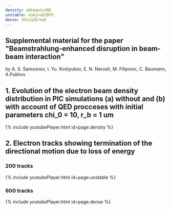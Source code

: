 ```yaml
---
density: aKkbgm1cdNE
unstable: dakyneBIBFU
dense: 9Gk2qZQrAqE
---
```


## Supplemental material for the paper "Beamstrahlung-enhanced disruption in beam-beam interaction"
by A. S. Samsonov, I. Yu. Kostyukov, E. N. Nerush, M. Filipovic, C. Baumann, A.Pukhov

## 1. Evolution of the electron beam density distribution in PIC simulations (a) without and (b) with account of QED procceses with initial parameters chi_0 = 10, r_b = 1 um
{% include youtubePlayer.html id=page.density %}

## 2. Electron tracks showing termination of the directional motion due to loss of energy
### 200 tracks
{% include youtubePlayer.html id=page.unstable %}

### 600 tracks
{% include youtubePlayer.html id=page.dense %}